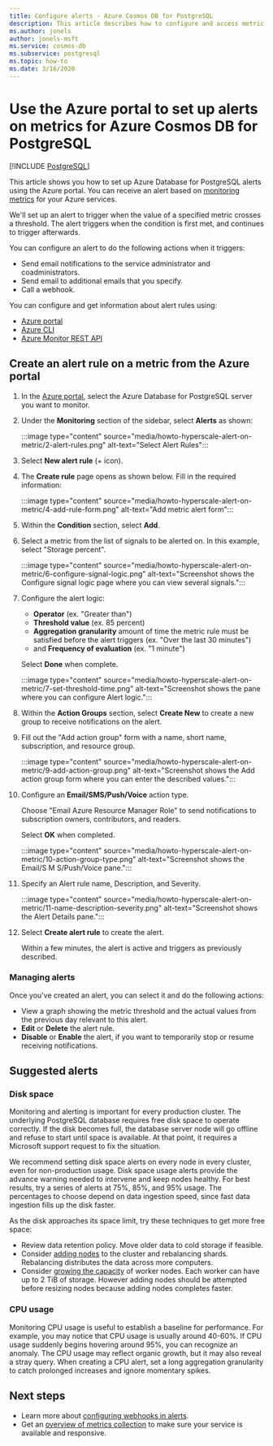 ```yaml
---
title: Configure alerts - Azure Cosmos DB for PostgreSQL
description: This article describes how to configure and access metric alerts for Azure Cosmos DB for PostgreSQL
ms.author: jonels
author: jonels-msft
ms.service: cosmos-db
ms.subservice: postgresql
ms.topic: how-to
ms.date: 3/16/2020
---
```


# Use the Azure portal to set up alerts on metrics for Azure Cosmos DB for PostgreSQL

[!INCLUDE [PostgreSQL](../includes/appliesto-postgresql.md)]

This article shows you how to set up Azure Database for PostgreSQL alerts using the Azure portal. You can receive an alert based on [monitoring metrics](concepts-monitoring.md) for your Azure services.

We'll set up an alert to trigger when the value of a specified metric crosses a threshold. The alert triggers when the condition is first met, and continues to trigger afterwards.

You can configure an alert to do the following actions when it triggers:
* Send email notifications to the service administrator and coadministrators.
* Send email to additional emails that you specify.
* Call a webhook.

You can configure and get information about alert rules using:
* [Azure portal](../../azure-monitor/alerts/alerts-metric.md#create-with-azure-portal)
* [Azure CLI](../../azure-monitor/alerts/alerts-metric.md#with-azure-cli)
* [Azure Monitor REST API](/rest/api/monitor/metricalerts)

## Create an alert rule on a metric from the Azure portal
1. In the [Azure portal](https://portal.azure.com/), select the Azure Database for PostgreSQL server you want to monitor.

2. Under the **Monitoring** section of the sidebar, select **Alerts** as shown:

   :::image type="content" source="media/howto-hyperscale-alert-on-metric/2-alert-rules.png" alt-text="Select Alert Rules":::

3. Select **New alert rule** (+ icon).

4. The **Create rule** page opens as shown below. Fill in the required information:

   :::image type="content" source="media/howto-hyperscale-alert-on-metric/4-add-rule-form.png" alt-text="Add metric alert form":::

5. Within the **Condition** section, select **Add**.

6. Select a metric from the list of signals to be alerted on. In this example, select "Storage percent".
   
   :::image type="content" source="media/howto-hyperscale-alert-on-metric/6-configure-signal-logic.png" alt-text="Screenshot shows the Configure signal logic page where you can view several signals.":::

7. Configure the alert logic:

    * **Operator** (ex. "Greater than")
    * **Threshold value** (ex. 85 percent)
    * **Aggregation granularity** amount of time the metric rule must be satisfied before the alert triggers (ex. "Over the last 30 minutes")
    * and **Frequency of evaluation** (ex. "1 minute")
   
   Select **Done** when complete.

   :::image type="content" source="media/howto-hyperscale-alert-on-metric/7-set-threshold-time.png" alt-text="Screenshot shows the pane where you can configure Alert logic.":::

8. Within the **Action Groups** section, select **Create New** to create a new group to receive notifications on the alert.

9. Fill out the "Add action group" form with a name, short name, subscription, and resource group.

    :::image type="content" source="media/howto-hyperscale-alert-on-metric/9-add-action-group.png" alt-text="Screenshot shows the Add action group form where you can enter the described values.":::

10. Configure an **Email/SMS/Push/Voice** action type.
    
    Choose "Email Azure Resource Manager Role" to send notifications to subscription owners, contributors, and readers.
   
    Select **OK** when completed.

    :::image type="content" source="media/howto-hyperscale-alert-on-metric/10-action-group-type.png" alt-text="Screenshot shows the Email/S M S/Push/Voice pane.":::

11. Specify an Alert rule name, Description, and Severity.

    :::image type="content" source="media/howto-hyperscale-alert-on-metric/11-name-description-severity.png" alt-text="Screenshot shows the Alert Details pane."::: 

12. Select **Create alert rule** to create the alert.

    Within a few minutes, the alert is active and triggers as previously described.

### Managing alerts

Once you've created an alert, you can select it and do the following actions:

* View a graph showing the metric threshold and the actual values from the previous day relevant to this alert.
* **Edit** or **Delete** the alert rule.
* **Disable** or **Enable** the alert, if you want to temporarily stop or resume receiving notifications.

## Suggested alerts

### Disk space

Monitoring and alerting is important for every production cluster. The underlying PostgreSQL database requires free disk space to operate correctly. If the disk becomes full, the database server node will go offline and refuse to start until space is available. At that point, it requires a Microsoft support request to fix the situation.

We recommend setting disk space alerts on every node in every cluster, even for non-production usage. Disk space usage alerts provide the advance warning needed to intervene and keep nodes healthy. For best results, try a series of alerts at 75%, 85%, and 95% usage. The percentages to choose depend on data ingestion speed, since fast data ingestion fills up the disk faster.

As the disk approaches its space limit, try these techniques to get more free space:

* Review data retention policy. Move older data to cold storage if feasible.
* Consider [adding nodes](howto-scale-grow.md#add-worker-nodes) to the cluster and rebalancing shards. Rebalancing distributes the data across more computers.
* Consider [growing the capacity](howto-scale-grow.md#increase-or-decrease-vcores-on-nodes) of worker nodes. Each worker can have up to 2 TiB of storage. However adding nodes should be attempted before resizing nodes because adding nodes completes faster.

### CPU usage

Monitoring CPU usage is useful to establish a baseline for performance. For example, you may notice that CPU usage is usually around 40-60%. If CPU usage suddenly begins hovering around 95%, you can recognize an anomaly. The CPU usage may reflect organic growth, but it may also reveal a stray query. When creating a CPU alert, set a long aggregation granularity to catch prolonged increases and ignore momentary spikes.

## Next steps
* Learn more about [configuring webhooks in alerts](../../azure-monitor/alerts/alerts-webhooks.md).
* Get an [overview of metrics collection](../../azure-monitor/data-platform.md) to make sure your service is available and responsive.
